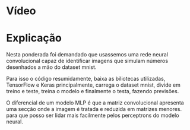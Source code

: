 # Vídeo


# Explicação

Nesta ponderada foi demandado que usassemos uma rede neural convolucional capaz de identificar imagens que simulam números desenhados a mão do dataset mnist.

Para isso o código resumidamente, baixa as biliotecas utilizadas, TensorFlow e Keras principalmente, carrega o dataset mnist, divide em treino e teste, treina o modelo e finalmente o testa, fazendo previsões.

O diferencial de um modelo MLP é que a matriz convolucional apresenta uma secção onde a imagem é tratada e reduzida em matrizes menores. para que posso ser lidar mais facilmente pelos perceptrons do modelo neural.